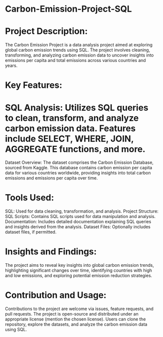 # Carbon-Emission-Project-SQL
# Project Description:
The Carbon Emission Project is a data analysis project aimed at exploring global carbon emission trends using SQL. The project involves cleaning, transforming, and analyzing carbon emission data to uncover insights into emissions per capita and total emissions across various countries and years.

# Key Features:
# SQL Analysis: Utilizes SQL queries to clean, transform, and analyze carbon emission data. Features include SELECT, WHERE, JOIN, AGGREGATE functions, and more.
Dataset Overview:
The dataset comprises the Carbon Emission Database, sourced from Kaggle. This database contains carbon emission per capita data for various countries worldwide, providing insights into total carbon emissions and emissions per capita over time.

# Tools Used:
SQL: Used for data cleaning, transformation, and analysis.
Project Structure:
SQL Scripts: Contains SQL scripts used for data manipulation and analysis.
Documentation: Includes detailed documentation explaining SQL queries and insights derived from the analysis.
Dataset Files: Optionally includes dataset files, if permitted.
# Insights and Findings:
The project aims to reveal key insights into global carbon emission trends, highlighting significant changes over time, identifying countries with high and low emissions, and exploring potential emission reduction strategies.

# Contribution and Usage:
Contributions to the project are welcome via issues, feature requests, and pull requests. The project is open-source and distributed under an appropriate license (mention the chosen license). Users can clone the repository, explore the datasets, and analyze the carbon emission data using SQL.
